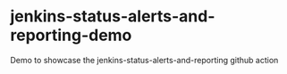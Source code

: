 # jenkins-status-alerts-and-reporting-demo
Demo to showcase the jenkins-status-alerts-and-reporting github action
